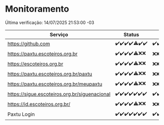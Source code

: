 # Monitoramento

Última verificação: 14/07/2025 21:53:00 -03

|Serviço|Status|Últimas 24h|
|---|---|---|
|https://github.com|<span title="2025-07-07: OK=23">✔️</span><span title="2025-07-08: OK=23">✔️</span><span title="2025-07-09: OK=23">✔️</span><span title="2025-07-10: OK=23">✔️</span><span title="2025-07-11: OK=22, Falhas=1">⚠️</span><span title="2025-07-12: OK=23">✔️</span><span title="2025-07-13: OK=23">✔️</span>|<span title="13/07/2025 21:54:00 -03 : 200">✔️</span><span title="13/07/2025 23:54:00 -03 : 200">✔️</span><span title="14/07/2025 00:57:00 -03 : 200">✔️</span><span title="14/07/2025 01:37:00 -03 : 200">✔️</span><span title="14/07/2025 02:17:00 -03 : 200">✔️</span><span title="14/07/2025 03:16:00 -03 : 200">✔️</span><span title="14/07/2025 04:14:00 -03 : 200">✔️</span><span title="14/07/2025 05:15:00 -03 : 200">✔️</span><span title="14/07/2025 06:17:00 -03 : 200">✔️</span><span title="14/07/2025 07:11:00 -03 : 200">✔️</span><span title="14/07/2025 08:09:00 -03 : 200">✔️</span><span title="14/07/2025 09:19:00 -03 : 200">✔️</span><span title="14/07/2025 10:29:00 -03 : 200">✔️</span><span title="14/07/2025 11:11:00 -03 : 200">✔️</span><span title="14/07/2025 12:11:00 -03 : 200">✔️</span><span title="14/07/2025 13:12:00 -03 : 200">✔️</span><span title="14/07/2025 14:11:00 -03 : 200">✔️</span><span title="14/07/2025 15:14:00 -03 : 200">✔️</span><span title="14/07/2025 16:09:00 -03 : 200">✔️</span><span title="14/07/2025 17:11:00 -03 : 200">✔️</span><span title="14/07/2025 18:09:00 -03 : 200">✔️</span><span title="14/07/2025 19:09:00 -03 : 200">✔️</span><span title="14/07/2025 20:09:00 -03 : 200">✔️</span><span title="14/07/2025 21:53:00 -03 : 200">✔️</span>|
|https://paxtu.escoteiros.org.br|<span title="2025-07-07: OK=23">✔️</span><span title="2025-07-08: OK=23">✔️</span><span title="2025-07-09: OK=23">✔️</span><span title="2025-07-10: OK=23">✔️</span><span title="2025-07-11: OK=17, Falhas=6">⚠️</span><span title="2025-07-12: Falhas=23">❌</span><span title="2025-07-13: Falhas=23">❌</span>|<span title="13/07/2025 21:54:00 -03 : 403">❌</span><span title="13/07/2025 23:54:00 -03 : 403">❌</span><span title="14/07/2025 00:57:00 -03 : 403">❌</span><span title="14/07/2025 01:37:00 -03 : 403">❌</span><span title="14/07/2025 02:17:00 -03 : 403">❌</span><span title="14/07/2025 03:16:00 -03 : 403">❌</span><span title="14/07/2025 04:14:00 -03 : 403">❌</span><span title="14/07/2025 05:15:00 -03 : 403">❌</span><span title="14/07/2025 06:17:00 -03 : 403">❌</span><span title="14/07/2025 07:11:00 -03 : 403">❌</span><span title="14/07/2025 08:09:00 -03 : 403">❌</span><span title="14/07/2025 09:19:00 -03 : 403">❌</span><span title="14/07/2025 10:29:00 -03 : 403">❌</span><span title="14/07/2025 11:11:00 -03 : 403">❌</span><span title="14/07/2025 12:11:00 -03 : 403">❌</span><span title="14/07/2025 13:12:00 -03 : 403">❌</span><span title="14/07/2025 14:11:00 -03 : 403">❌</span><span title="14/07/2025 15:14:00 -03 : 403">❌</span><span title="14/07/2025 16:09:00 -03 : 403">❌</span><span title="14/07/2025 17:11:00 -03 : 403">❌</span><span title="14/07/2025 18:09:00 -03 : 403">❌</span><span title="14/07/2025 19:09:00 -03 : 403">❌</span><span title="14/07/2025 20:09:00 -03 : 403">❌</span><span title="14/07/2025 21:53:00 -03 : 403">❌</span>|
|https://escoteiros.org.br|<span title="2025-07-07: OK=23">✔️</span><span title="2025-07-08: OK=23">✔️</span><span title="2025-07-09: OK=23">✔️</span><span title="2025-07-10: OK=23">✔️</span><span title="2025-07-11: OK=16, Falhas=7">⚠️</span><span title="2025-07-12: Falhas=23">❌</span><span title="2025-07-13: Falhas=23">❌</span>|<span title="13/07/2025 21:54:00 -03 : 403">❌</span><span title="13/07/2025 23:54:00 -03 : 403">❌</span><span title="14/07/2025 00:57:00 -03 : 403">❌</span><span title="14/07/2025 01:37:00 -03 : 403">❌</span><span title="14/07/2025 02:17:00 -03 : 403">❌</span><span title="14/07/2025 03:16:00 -03 : 403">❌</span><span title="14/07/2025 04:14:00 -03 : 403">❌</span><span title="14/07/2025 05:15:00 -03 : 403">❌</span><span title="14/07/2025 06:17:00 -03 : 403">❌</span><span title="14/07/2025 07:11:00 -03 : 403">❌</span><span title="14/07/2025 08:09:00 -03 : 403">❌</span><span title="14/07/2025 09:19:00 -03 : 403">❌</span><span title="14/07/2025 10:29:00 -03 : 403">❌</span><span title="14/07/2025 11:11:00 -03 : 403">❌</span><span title="14/07/2025 12:11:00 -03 : 403">❌</span><span title="14/07/2025 13:12:00 -03 : 403">❌</span><span title="14/07/2025 14:11:00 -03 : 403">❌</span><span title="14/07/2025 15:14:00 -03 : 403">❌</span><span title="14/07/2025 16:09:00 -03 : 403">❌</span><span title="14/07/2025 17:11:00 -03 : 403">❌</span><span title="14/07/2025 18:09:00 -03 : 403">❌</span><span title="14/07/2025 19:09:00 -03 : 403">❌</span><span title="14/07/2025 20:09:00 -03 : 403">❌</span><span title="14/07/2025 21:53:00 -03 : 403">❌</span>|
|https://paxtu.escoteiros.org.br/paxtu|<span title="2025-07-07: OK=23">✔️</span><span title="2025-07-08: OK=23">✔️</span><span title="2025-07-09: OK=23">✔️</span><span title="2025-07-10: OK=23">✔️</span><span title="2025-07-11: OK=17, Falhas=6">⚠️</span><span title="2025-07-12: Falhas=23">❌</span><span title="2025-07-13: Falhas=23">❌</span>|<span title="13/07/2025 21:54:00 -03 : 403">❌</span><span title="13/07/2025 23:54:00 -03 : 403">❌</span><span title="14/07/2025 00:57:00 -03 : 403">❌</span><span title="14/07/2025 01:37:00 -03 : 403">❌</span><span title="14/07/2025 02:17:00 -03 : 403">❌</span><span title="14/07/2025 03:16:00 -03 : 403">❌</span><span title="14/07/2025 04:14:00 -03 : 403">❌</span><span title="14/07/2025 05:15:00 -03 : 403">❌</span><span title="14/07/2025 06:17:00 -03 : 403">❌</span><span title="14/07/2025 07:11:00 -03 : 403">❌</span><span title="14/07/2025 08:09:00 -03 : 403">❌</span><span title="14/07/2025 09:19:00 -03 : 403">❌</span><span title="14/07/2025 10:29:00 -03 : 403">❌</span><span title="14/07/2025 11:11:00 -03 : 403">❌</span><span title="14/07/2025 12:11:00 -03 : 403">❌</span><span title="14/07/2025 13:12:00 -03 : 403">❌</span><span title="14/07/2025 14:11:00 -03 : 403">❌</span><span title="14/07/2025 15:14:00 -03 : 403">❌</span><span title="14/07/2025 16:09:00 -03 : 403">❌</span><span title="14/07/2025 17:11:00 -03 : 403">❌</span><span title="14/07/2025 18:09:00 -03 : 403">❌</span><span title="14/07/2025 19:09:00 -03 : 403">❌</span><span title="14/07/2025 20:09:00 -03 : 403">❌</span><span title="14/07/2025 21:53:00 -03 : 403">❌</span>|
|https://paxtu.escoteiros.org.br/meupaxtu|<span title="2025-07-07: OK=23">✔️</span><span title="2025-07-08: OK=23">✔️</span><span title="2025-07-09: OK=23">✔️</span><span title="2025-07-10: OK=23">✔️</span><span title="2025-07-11: OK=17, Falhas=6">⚠️</span><span title="2025-07-12: Falhas=23">❌</span><span title="2025-07-13: Falhas=23">❌</span>|<span title="13/07/2025 21:54:00 -03 : 403">❌</span><span title="13/07/2025 23:54:00 -03 : 403">❌</span><span title="14/07/2025 00:57:00 -03 : 403">❌</span><span title="14/07/2025 01:37:00 -03 : 403">❌</span><span title="14/07/2025 02:17:00 -03 : 403">❌</span><span title="14/07/2025 03:16:00 -03 : 403">❌</span><span title="14/07/2025 04:14:00 -03 : 403">❌</span><span title="14/07/2025 05:15:00 -03 : 403">❌</span><span title="14/07/2025 06:17:00 -03 : 403">❌</span><span title="14/07/2025 07:11:00 -03 : 403">❌</span><span title="14/07/2025 08:09:00 -03 : 403">❌</span><span title="14/07/2025 09:19:00 -03 : 403">❌</span><span title="14/07/2025 10:29:00 -03 : 403">❌</span><span title="14/07/2025 11:11:00 -03 : 403">❌</span><span title="14/07/2025 12:11:00 -03 : 403">❌</span><span title="14/07/2025 13:12:00 -03 : 403">❌</span><span title="14/07/2025 14:11:00 -03 : 403">❌</span><span title="14/07/2025 15:14:00 -03 : 403">❌</span><span title="14/07/2025 16:09:00 -03 : 403">❌</span><span title="14/07/2025 17:11:00 -03 : 403">❌</span><span title="14/07/2025 18:09:00 -03 : 403">❌</span><span title="14/07/2025 19:09:00 -03 : 403">❌</span><span title="14/07/2025 20:09:00 -03 : 403">❌</span><span title="14/07/2025 21:53:00 -03 : 403">❌</span>|
|https://sigue.escoteiros.org.br/siguenacional|<span title="2025-07-07: OK=23">✔️</span><span title="2025-07-08: OK=23">✔️</span><span title="2025-07-09: OK=23">✔️</span><span title="2025-07-10: OK=23">✔️</span><span title="2025-07-11: OK=23">✔️</span><span title="2025-07-12: OK=23">✔️</span><span title="2025-07-13: OK=23">✔️</span>|<span title="13/07/2025 21:54:00 -03 : 200">✔️</span><span title="13/07/2025 23:54:00 -03 : 200">✔️</span><span title="14/07/2025 00:57:00 -03 : 200">✔️</span><span title="14/07/2025 01:37:00 -03 : 200">✔️</span><span title="14/07/2025 02:17:00 -03 : 200">✔️</span><span title="14/07/2025 03:16:00 -03 : 200">✔️</span><span title="14/07/2025 04:14:00 -03 : 200">✔️</span><span title="14/07/2025 05:15:00 -03 : 200">✔️</span><span title="14/07/2025 06:17:00 -03 : 200">✔️</span><span title="14/07/2025 07:11:00 -03 : 200">✔️</span><span title="14/07/2025 08:09:00 -03 : 200">✔️</span><span title="14/07/2025 09:19:00 -03 : 200">✔️</span><span title="14/07/2025 10:29:00 -03 : 200">✔️</span><span title="14/07/2025 11:11:00 -03 : 200">✔️</span><span title="14/07/2025 12:11:00 -03 : 200">✔️</span><span title="14/07/2025 13:12:00 -03 : 200">✔️</span><span title="14/07/2025 14:11:00 -03 : 200">✔️</span><span title="14/07/2025 15:14:00 -03 : 200">✔️</span><span title="14/07/2025 16:09:00 -03 : 200">✔️</span><span title="14/07/2025 17:11:00 -03 : 200">✔️</span><span title="14/07/2025 18:09:00 -03 : 200">✔️</span><span title="14/07/2025 19:09:00 -03 : 200">✔️</span><span title="14/07/2025 20:09:00 -03 : 200">✔️</span><span title="14/07/2025 21:53:00 -03 : 200">✔️</span>|
|https://id.escoteiros.org.br/|<span title="2025-07-07: OK=23">✔️</span><span title="2025-07-08: OK=23">✔️</span><span title="2025-07-09: OK=23">✔️</span><span title="2025-07-10: OK=23">✔️</span><span title="2025-07-11: OK=16, Falhas=7">⚠️</span><span title="2025-07-12: Falhas=23">❌</span><span title="2025-07-13: Falhas=23">❌</span>|<span title="13/07/2025 21:54:00 -03 : 403">❌</span><span title="13/07/2025 23:54:00 -03 : 403">❌</span><span title="14/07/2025 00:57:00 -03 : 403">❌</span><span title="14/07/2025 01:37:00 -03 : 403">❌</span><span title="14/07/2025 02:17:00 -03 : 403">❌</span><span title="14/07/2025 03:16:00 -03 : 403">❌</span><span title="14/07/2025 04:14:00 -03 : 403">❌</span><span title="14/07/2025 05:15:00 -03 : 403">❌</span><span title="14/07/2025 06:17:00 -03 : 403">❌</span><span title="14/07/2025 07:11:00 -03 : 403">❌</span><span title="14/07/2025 08:09:00 -03 : 403">❌</span><span title="14/07/2025 09:19:00 -03 : 403">❌</span><span title="14/07/2025 10:29:00 -03 : 403">❌</span><span title="14/07/2025 11:11:00 -03 : 403">❌</span><span title="14/07/2025 12:11:00 -03 : 403">❌</span><span title="14/07/2025 13:12:00 -03 : 403">❌</span><span title="14/07/2025 14:11:00 -03 : 403">❌</span><span title="14/07/2025 15:14:00 -03 : 403">❌</span><span title="14/07/2025 16:09:00 -03 : 403">❌</span><span title="14/07/2025 17:11:00 -03 : 403">❌</span><span title="14/07/2025 18:09:00 -03 : 403">❌</span><span title="14/07/2025 19:09:00 -03 : 403">❌</span><span title="14/07/2025 20:09:00 -03 : 403">❌</span><span title="14/07/2025 21:53:00 -03 : 403">❌</span>|
|Paxtu Login|<span title="2025-07-07: OK=23">✔️</span><span title="2025-07-08: OK=23">✔️</span><span title="2025-07-09: OK=23">✔️</span><span title="2025-07-10: OK=23">✔️</span><span title="2025-07-11: OK=23">✔️</span><span title="2025-07-12: OK=23">✔️</span><span title="2025-07-13: OK=23">✔️</span>|<span title="13/07/2025 21:54:00 -03 : 200">✔️</span><span title="13/07/2025 23:54:00 -03 : 200">✔️</span><span title="14/07/2025 00:57:00 -03 : 200">✔️</span><span title="14/07/2025 01:37:00 -03 : 200">✔️</span><span title="14/07/2025 02:17:00 -03 : 200">✔️</span><span title="14/07/2025 03:16:00 -03 : 200">✔️</span><span title="14/07/2025 04:14:00 -03 : 200">✔️</span><span title="14/07/2025 05:15:00 -03 : 200">✔️</span><span title="14/07/2025 06:17:00 -03 : 200">✔️</span><span title="14/07/2025 07:11:00 -03 : 200">✔️</span><span title="14/07/2025 08:09:00 -03 : 200">✔️</span><span title="14/07/2025 09:19:00 -03 : 200">✔️</span><span title="14/07/2025 10:29:00 -03 : 200">✔️</span><span title="14/07/2025 11:11:00 -03 : 200">✔️</span><span title="14/07/2025 12:11:00 -03 : 200">✔️</span><span title="14/07/2025 13:12:00 -03 : 200">✔️</span><span title="14/07/2025 14:11:00 -03 : 200">✔️</span><span title="14/07/2025 15:14:00 -03 : 200">✔️</span><span title="14/07/2025 16:09:00 -03 : 200">✔️</span><span title="14/07/2025 17:11:00 -03 : 200">✔️</span><span title="14/07/2025 18:09:00 -03 : 200">✔️</span><span title="14/07/2025 19:09:00 -03 : 200">✔️</span><span title="14/07/2025 20:09:00 -03 : 200">✔️</span><span title="14/07/2025 21:53:00 -03 : 200">✔️</span>|
